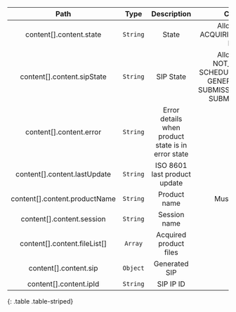 | Path | Type | Description | Constraints |  
| :--: | :--: | :---------: | :---------: |  
| content[].content.state | `String` | State | Allowed values : ACQUIRING, COMPLETED, FINISHED |  
| content[].content.sipState | `String` |  SIP State | Allowed values : NOT_SCHEDULED, SCHEDULED, GENERATED, GENERATION_ERROR, SUBMISSION_SCHEDULED, SUBMISSION_ERROR |  
| content[].content.error | `String` | Error details when product state is in error state |  |  
| content[].content.lastUpdate | `String` | ISO 8601 last product update |  |  
| content[].content.productName | `String` | Product name | Must not be blank |  
| content[].content.session | `String` | Session name |  |  
| content[].content.fileList[] | `Array` | Acquired product files |  |  
| content[].content.sip | `Object` | Generated SIP |  |  
| content[].content.ipId | `String` | SIP IP ID |  |  
{: .table .table-striped}
